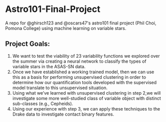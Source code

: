 # Astro101-Final-Project
A repo for @ghirsch123 and @oscars47's astro101 final project (Phil Choi, Pomona College) using machine learning on variable stars.

## Project Goals:
1. We want to test the viability of 23 variability functions we explored over the summer via creating a neural network to classify the types of variable stars in the ASAS-SN data.
2. Once we have established a working trained model, then we can use this as a basis for performing unsupervised clustering in order to determine how our quantification tools developed with the supervised model translate to this unsupervised situation. 
3. Using what we’ve learned with unsupervised clustering in step 2,we will  investigate some more well-studied class of variable object with distinct sub-classes (e.g., Cepheids).
4. Using our experience with step 3, we can apply these techniques to the Drake data to investigate contact binary features.

